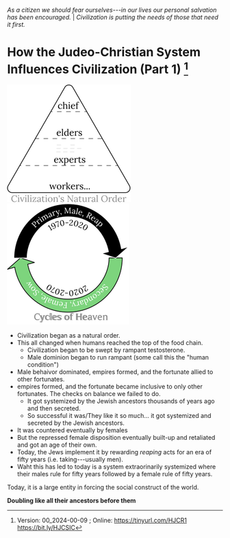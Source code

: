 [^Information]: Version: 00_2024-00-09 ; Online: https://tinyurl.com/HJCR1 https://bit.ly/HJCSIC

*As a citizen we should fear ourselves---in our lives our personal salvation has been encouraged.* | *Civilization is putting the needs of those that need it first.*

# How the Judeo-Christian System Influences Civilization (Part 1) [^Information]

![](images/05_ages-of-civilization_eden.svg)![](images/10_cycles-of-heaven.svg)

* Civilization began as a natural order.
* This all changed when humans reached the top of the food chain.
  * Civilization began to be swept by rampant testosterone.
  * Male dominion began to run rampant (some call this the "human condition")
* Male behaivor dominated, empires formed, and the fortunate allied to other fortunates.
* empires formed, and the fortunate became inclusive to only other fortunates. The checks on balance we failed to do.
  * It got systemized by the Jewish ancestors thousands of years ago and then secreted.
  * So successful it was/They like it so much... it got systemized and secreted by the Jewish ancestors.
* It was countered eventually by females
* But the repressed female disposition eventually built-up and retaliated and got an age of their own.
* Today, the Jews implement it by rewarding *reaping* acts for an era of fifty years (i.e. taking---usually men).
* Waht this has led to today is a system extraorinarily systemized where their males rule for fifty years followed by a female rule of fifty years.

Today, it is a large entity in forcing the social construct of the world. 

**Doubling like all their ancestors before them**